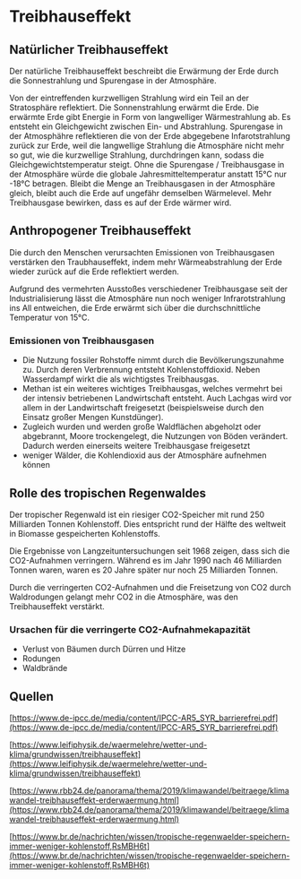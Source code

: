 # Treibhauseffekt

## Natürlicher Treibhauseffekt

Der natürliche Treibhauseffekt beschreibt die Erwärmung der Erde durch die Sonnestrahlung und Spurengase in der Atmosphäre. 

Von der eintreffenden kurzwelligen Strahlung wird ein Teil an der Stratosphäre reflektiert. Die Sonnenstrahlung erwärmt die Erde. Die erwärmte Erde gibt Energie in Form von langwelliger Wärmestrahlung ab. Es entsteht ein Gleichgewicht zwischen Ein- und Abstrahlung. Spurengase in der Atmosphähre reflektieren die von der Erde abgegebene Infarotstrahlung zurück zur Erde, weil die langwellige Strahlung die Atmosphäre nicht mehr so gut, wie die kurzwellige Strahlung, durchdringen kann, sodass die Gleichgewichtstemperatur steigt. Ohne die Spurengase / Treibhausgase in der Atmosphäre würde die globale Jahresmitteltemperatur anstatt 15°C nur -18°C betragen. Bleibt die Menge an Treibhausgasen in der Atmosphäre gleich, bleibt auch die Erde auf ungefähr demselben Wärmelevel. Mehr Treibhausgase bewirken, dass es auf der Erde wärmer wird. 

## Anthropogener Treibhauseffekt

Die durch den Menschen verursachten Emissionen von Treibhausgasen verstärken den Traubhauseffekt, indem mehr Wärmeabstrahlung der Erde wieder zurück auf die Erde reflektiert werden. 

Aufgrund des vermehrten Ausstoßes verschiedener Treibhausgase seit der Industrialisierung lässt die Atmosphäre nun noch weniger Infrarotstrahlung ins All entweichen, die Erde erwärmt sich über die durchschnittliche Temperatur von 15°C.

### Emissionen von Treibhausgasen

- Die Nutzung fossiler Rohstoffe nimmt durch die Bevölkerungszunahme zu. Durch deren Verbrennung entsteht Kohlenstoffdioxid. Neben Wasserdampf wirkt die als wichtigstes Treibhausgas.
- Methan ist ein weiteres wichtiges Treibhausgas, welches vermehrt bei der intensiv betriebenen Landwirtschaft entsteht. Auch Lachgas wird vor allem in der Landwirtschaft freigesetzt (beispielsweise durch den Einsatz großer Mengen Kunstdünger).
- Zugleich wurden und werden große Waldflächen abgeholzt oder abgebrannt, Moore trockengelegt, die Nutzungen von Böden verändert. Dadurch werden einerseits weitere Treibhausgase freigesetzt
- weniger Wälder, die Kohlendioxid aus der Atmosphäre aufnehmen können

## Rolle des tropischen Regenwaldes

Der tropischer Regenwald ist ein riesiger CO2-Speicher mit rund 250 Milliarden Tonnen Kohlenstoff. Dies entspricht rund der Hälfte des weltweit in Biomasse gespeicherten Kohlenstoffs.

Die Ergebnisse von Langzeituntersuchungen seit 1968 zeigen, dass sich die CO2-Aufnahmen verringern. Während es im Jahr 1990 nach 46 Milliarden Tonnen waren, waren es 20 Jahre später nur noch 25 Milliarden Tonnen.

Durch die verringerten CO2-Aufnahmen und die Freisetzung von CO2 durch Waldrodungen gelangt mehr CO2 in die Atmosphäre, was den Treibhauseffekt verstärkt.

### Ursachen für die verringerte CO2-Aufnahmekapazität

- Verlust von Bäumen durch Dürren und Hitze
- Rodungen
- Waldbrände

## Quellen

[https://www.de-ipcc.de/media/content/IPCC-AR5_SYR_barrierefrei.pdf](https://www.de-ipcc.de/media/content/IPCC-AR5_SYR_barrierefrei.pdf)

[https://www.leifiphysik.de/waermelehre/wetter-und-klima/grundwissen/treibhauseffekt](https://www.leifiphysik.de/waermelehre/wetter-und-klima/grundwissen/treibhauseffekt)

[https://www.rbb24.de/panorama/thema/2019/klimawandel/beitraege/klimawandel-treibhauseffekt-erderwaermung.html](https://www.rbb24.de/panorama/thema/2019/klimawandel/beitraege/klimawandel-treibhauseffekt-erderwaermung.html)

[https://www.br.de/nachrichten/wissen/tropische-regenwaelder-speichern-immer-weniger-kohlenstoff,RsMBH6t](https://www.br.de/nachrichten/wissen/tropische-regenwaelder-speichern-immer-weniger-kohlenstoff,RsMBH6t)